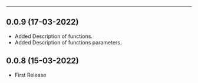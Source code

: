 --------------------------------------------
## 0.0.9 (17-03-2022)
- Added Description of functions.
- Added Description of functions parameters.

## 0.0.8 (15-03-2022)
- First Release 
